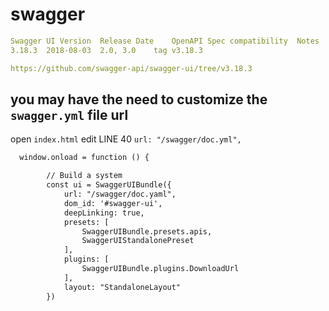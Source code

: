 # swagger


```yaml
Swagger UI Version	Release Date	OpenAPI Spec compatibility	Notes
3.18.3	2018-08-03	2.0, 3.0	tag v3.18.3

https://github.com/swagger-api/swagger-ui/tree/v3.18.3
```

## you may have the need to customize the `swagger.yml` file url
open `index.html` edit LINE 40 `url: "/swagger/doc.yml",`
```html
  window.onload = function () {

        // Build a system
        const ui = SwaggerUIBundle({
            url: "/swagger/doc.yaml",
            dom_id: '#swagger-ui',
            deepLinking: true,
            presets: [
                SwaggerUIBundle.presets.apis,
                SwaggerUIStandalonePreset
            ],
            plugins: [
                SwaggerUIBundle.plugins.DownloadUrl
            ],
            layout: "StandaloneLayout"
        })
```